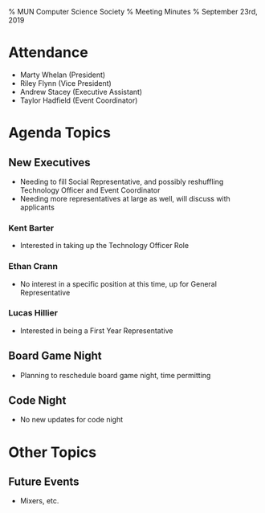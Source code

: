 % MUN Computer Science Society
% Meeting Minutes
% September 23rd, 2019

# Attendance

* Marty Whelan (President)
* Riley Flynn (Vice President)
* Andrew Stacey (Executive Assistant)
* Taylor Hadfield (Event Coordinator)


# Agenda Topics

## New Executives
- Needing to fill Social Representative, and possibly reshuffling Technology Officer and Event Coordinator
- Needing more representatives at large as well, will discuss with applicants

### Kent Barter
- Interested in taking up the Technology Officer Role

### Ethan Crann
- No interest in a specific position at this time, up for General Representative

### Lucas Hillier
- Interested in being a First Year Representative

## Board Game Night
- Planning to reschedule board game night, time permitting

## Code Night
- No new updates for code night


# Other Topics

## Future Events
- Mixers, etc.
